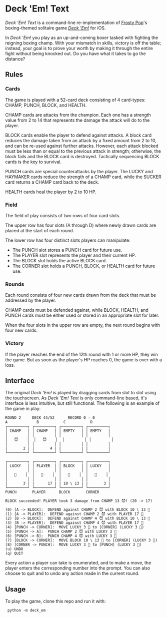 # Deck 'Em! Text

_Deck 'Em! Text_ is a command-line re-implementation of [Frosty Pop](https://frostypop.com/)'s boxing-themed solitaire game [_Deck 'Em!_](https://apps.apple.com/app/id1387588220) for iOS.

In _Deck 'Em!_ you play as an up-and-coming boxer tasked with fighting the reigning boxing champ. With your mismatch in skills, victory is off the table; instead, your goal is to prove your worth by making it through the entire fight without being knocked out. Do you have what it takes to go the distance?

## Rules

### Cards

The game is played with a 52-card deck consisting of 4 card-types: CHAMP, PUNCH, BLOCK, and HEALTH.

CHAMP cards are attacks from the champion. Each one has a strength value from 2 to 14 that represents the damage the attack will do to the player.

BLOCK cards enable the player to defend against attacks. A block card reduces the damage taken from an attack by a fixed amount from 2 to 10, and can be re-used against further attacks. However, each attack blocked must be less than or equal to the previous attack in strength; otherwise, the block fails and the BLOCK card is destroyed. Tactically sequencing BLOCK cards is the key to survival.

PUNCH cards are special counterattacks by the player. The LUCKY and HAYMAKER cards reduce the strength of a CHAMP card, while the SUCKER card returns a CHAMP card back to the deck.

HEALTH cards heal the player by 2 to 10 HP.

### Field

The field of play consists of two rows of four card slots.

The upper row has four slots (A through D) where newly drawn cards are placed at the start of each round.

The lower row has four distinct slots players can manipulate:

- The PUNCH slot stores a PUNCH card for future use.
- The PLAYER slot represents the player and their current HP.
- The BLOCK slot holds the active BLOCK card.
- The CORNER slot holds a PUNCH, BLOCK, or HEALTH card for future use.

### Rounds

Each round consists of four new cards drawn from the deck that must be addressed by the player.

CHAMP cards must be defended against, while BLOCK, HEALTH, and PUNCH cards must be either used or stored in an appropriate slot for later.

When the four slots in the upper row are empty, the next round begins with four new cards.

### Victory

If the player reaches the end of the 12th round with 1 or more HP, they win the game. But as soon as the player's HP reaches 0, the game is over with a loss.

## Interface

The original _Deck 'Em!_ is played by dragging cards from slot to slot using the touchscreen. As _Deck 'Em! Text_ is only command-line based, it's interface is less intuitive, but still functional. The following is an example of the game in play:

    ROUND 2		DECK 44/52		RECORD 0 - 0
    A        	  B        	  C        	  D
    ┌─────────┐	┌─────────┐	┌─────────┐	┌─────────┐
    │ CHAMP   |	│ CHAMP   |	│ EMPTY   |	│ EMPTY   |
    │         │	│         │	│         │	│         │
    │   😈    │	│   😈    │	│         │	│         │
    │         │	│         │	│         │	│         │
    |       2 |	|       4 |	|         |	|         |
    └─────────┘	└─────────┘	└─────────┘	└─────────┘

    ┌─────────┐	┌─────────┐	┌─────────┐	┌─────────┐
    │ LUCKY   |	│ PLAYER  |	│ BLOCK   |	│ LUCKY   |
    │         │	│         │	│         │	│         │
    │   🥊    │	│   🙁    │	│   🙅    │	│   🥊    │
    │         │	│         │	│         │	│         │
    |       3 |	|      17 |	| 10 \ 13 |	|       3 |
    └─────────┘	└─────────┘	└─────────┘	└─────────┘
    PUNCH      	PLAYER     	BLOCK      	CORNER

    BLOCK succeeded! PLAYER took 3 damage from CHAMP 13 😈! (20 -> 17)

    (0) [A -> BLOCK]:  DEFEND against CHAMP 2 😈 with BLOCK 10 \ 13 🙅
    (1) [A -> PLAYER]:  DEFEND against CHAMP 2 😈 with PLAYER 17 🙁
    (2) [B -> BLOCK]:  DEFEND against CHAMP 4 😈 with BLOCK 10 \ 13 🙅
    (3) [B -> PLAYER]:  DEFEND against CHAMP 4 😈 with PLAYER 17 🙁
    (4) [PUNCH -> CORNER]:  MOVE LUCKY 3 🥊 to [CORNER] (LUCKY 3 🥊)
    (5) [PUNCH -> A]:  PUNCH CHAMP 2 😈 with LUCKY 3 🥊
    (6) [PUNCH -> B]:  PUNCH CHAMP 4 😈 with LUCKY 3 🥊
    (7) [BLOCK -> CORNER]:  MOVE BLOCK 10 \ 13 🙅 to [CORNER] (LUCKY 3 🥊)
    (8) [CORNER -> PUNCH]:  MOVE LUCKY 3 🥊 to [PUNCH] (LUCKY 3 🥊)
    (u) UNDO
    (q) QUIT

Every action a player can take is enumerated, and to make a move, the player enters the corresponding number into the prompt. You can also choose to quit and to undo any action made in the current round.

## Usage

To play the game, clone this repo and run it with:

     python -m deck_em
